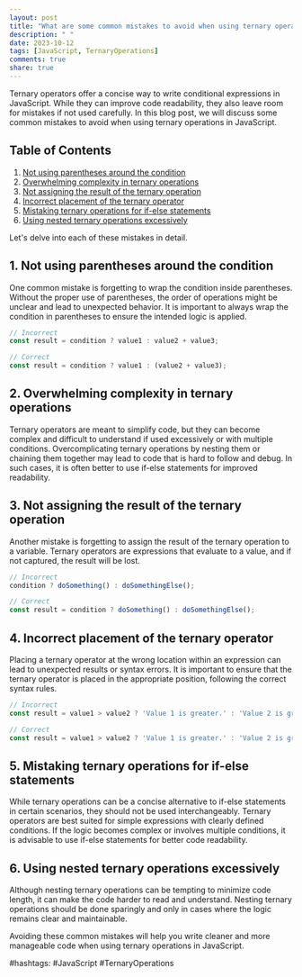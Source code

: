 ```yaml
---
layout: post
title: "What are some common mistakes to avoid when using ternary operations in JavaScript?"
description: " "
date: 2023-10-12
tags: [JavaScript, TernaryOperations]
comments: true
share: true
---
```


Ternary operators offer a concise way to write conditional expressions in JavaScript. While they can improve code readability, they also leave room for mistakes if not used carefully. In this blog post, we will discuss some common mistakes to avoid when using ternary operations in JavaScript.

## Table of Contents

1. [Not using parentheses around the condition](#not-using-parentheses-around-the-condition)
2. [Overwhelming complexity in ternary operations](#overwhelming-complexity-in-ternary-operations)
3. [Not assigning the result of the ternary operation](#not-assigning-the-result-of-the-ternary-operation)
4. [Incorrect placement of the ternary operator](#incorrect-placement-of-the-ternary-operator)
5. [Mistaking ternary operations for if-else statements](#mistaking-ternary-operations-for-if-else-statements)
6. [Using nested ternary operations excessively](#using-nested-ternary-operations-excessively)

Let's delve into each of these mistakes in detail.

## 1. Not using parentheses around the condition

One common mistake is forgetting to wrap the condition inside parentheses. Without the proper use of parentheses, the order of operations might be unclear and lead to unexpected behavior. It is important to always wrap the condition in parentheses to ensure the intended logic is applied.

```javascript
// Incorrect
const result = condition ? value1 : value2 + value3;

// Correct
const result = condition ? value1 : (value2 + value3);
```

## 2. Overwhelming complexity in ternary operations

Ternary operators are meant to simplify code, but they can become complex and difficult to understand if used excessively or with multiple conditions. Overcomplicating ternary operations by nesting them or chaining them together may lead to code that is hard to follow and debug. In such cases, it is often better to use if-else statements for improved readability.

## 3. Not assigning the result of the ternary operation

Another mistake is forgetting to assign the result of the ternary operation to a variable. Ternary operators are expressions that evaluate to a value, and if not captured, the result will be lost.

```javascript
// Incorrect
condition ? doSomething() : doSomethingElse();

// Correct
const result = condition ? doSomething() : doSomethingElse();
```

## 4. Incorrect placement of the ternary operator

Placing a ternary operator at the wrong location within an expression can lead to unexpected results or syntax errors. It is important to ensure that the ternary operator is placed in the appropriate position, following the correct syntax rules.

```javascript
// Incorrect
const result = value1 > value2 ? 'Value 1 is greater.' : 'Value 2 is greater.'; // Syntax error

// Correct
const result = value1 > value2 ? 'Value 1 is greater.' : 'Value 2 is greater.';
```

## 5. Mistaking ternary operations for if-else statements

While ternary operations can be a concise alternative to if-else statements in certain scenarios, they should not be used interchangeably. Ternary operators are best suited for simple expressions with clearly defined conditions. If the logic becomes complex or involves multiple conditions, it is advisable to use if-else statements for better code readability.

## 6. Using nested ternary operations excessively

Although nesting ternary operations can be tempting to minimize code length, it can make the code harder to read and understand. Nesting ternary operations should be done sparingly and only in cases where the logic remains clear and maintainable.

Avoiding these common mistakes will help you write cleaner and more manageable code when using ternary operations in JavaScript.

#hashtags: #JavaScript #TernaryOperations